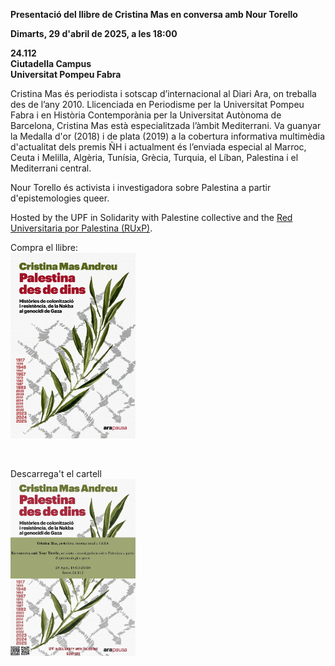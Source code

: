 **Presentació del llibre de Cristina Mas en conversa amb Nour Torello**

**Dimarts, 29 d'abril de 2025, a les 18:00**

**24.112**<br>
**Ciutadella Campus**<br>
**Universitat Pompeu Fabra**

Cristina Mas és periodista i sotscap d’internacional al Diari Ara, on treballa des de l’any 2010. Llicenciada en Periodisme per la Universitat Pompeu Fabra i en Història Contemporània per la Universitat Autònoma de Barcelona, Cristina Mas està especialitzada l’àmbit Mediterrani. Va guanyar la Medalla d'or (2018) i de plata (2019) a la cobertura informativa multimèdia d'actualitat dels premis ÑH i actualment  és l’enviada especial al Marroc, Ceuta i Melilla, Algèria, Tunísia, Grècia, Turquia, el Líban, Palestina i el Mediterrani central.

Nour Torello és activista i investigadora sobre Palestina a partir d'epistemologies queer.
 
Hosted by the UPF in Solidarity with Palestine collective and the [Red Universitaria por Palestina (RUxP)](https://www.redxpalestina.org).

Compra el llibre:<br>
<a href="https://arallibres.cat/cataleg/palestina-des-de-dins/"><img src="book_cover_mas.jpg" alt="book cover" style="width:200px;"/></a>

<br>

Descarrega't el cartell<br>
<a href="upf4pal_bookfair_mas_2025_04_29.jpeg"><img src="upf4pal_bookfair_mas_2025_04_29.jpeg" alt="poster" style="width:200px;"/></a>
